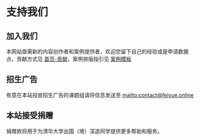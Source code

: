 # 支持我们

## 加入我们

本网站亟需新的内容创作者和案例提供者，欢迎您留下自己的经验或是申请数据点，贡献方式见 [首页-贡献](../../#4)，案例排版指引见 [案例模板](../../cases/example/)

## 招生广告

有意在本站投放招生广告的课题组请将信息发送至 <mailto:contact@feiyue.online>

## 本站接受捐赠

捐赠款将用于为清华大学出国（境）深造同学提供更多帮助和服务。
